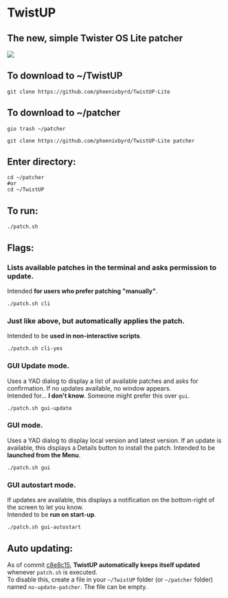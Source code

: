 # TwistUP
## The new, simple Twister OS Lite patcher
![](https://media.discordapp.net/attachments/738534235194916884/759921733825462322/TwisterOSPatcherLogo.png?width=960&height=186)  

## To download to ~/TwistUP 
```
git clone https://github.com/phoenixbyrd/TwistUP-Lite
```
## To download to ~/patcher
```
gio trash ~/patcher

git clone https://github.com/phoenixbyrd/TwistUP-Lite patcher
```
## Enter directory:
```
cd ~/patcher
#or
cd ~/TwistUP
```
## To run:
```
./patch.sh
```
## Flags:
### Lists available patches in the terminal and asks permission to update.
Intended **for users who prefer patching "manually"**.
```
./patch.sh cli
```
### Just like above, but automatically applies the patch.
Intended to be **used in non-interactive scripts**.
```
./patch.sh cli-yes
```
### GUI Update mode.
Uses a YAD dialog to display a list of available patches and asks for confirmation. If no updates available, no window appears.  
Intended for... **I don't know**. Someone might prefer this over `gui`.
```
./patch.sh gui-update
```
### GUI mode.
Uses a YAD dialog to display local version and latest version. If an update is available, this displays a Details button to install the patch.
Intended to be **launched from the Menu**.
```
./patch.sh gui
```
### GUI autostart mode.
If updates are available, this displays a notification on the bottom-right of the screen to let you know.  
Intended to be **run on start-up**.
```
./patch.sh gui-autostart
```

## Auto updating:
As of commit [c8e8c15](https://github.com/Botspot/TwistUP/commit/ab4a41750c26918f5753946e89d3d9b9d701d430), **TwistUP automatically keeps itself updated** whenever `patch.sh` is executed.  
To disable this, create a file in your `~/TwistUP` folder (or `~/patcher` folder) named `no-update-patcher`. The file can be empty.
